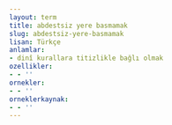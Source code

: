 ```yaml
---
layout: term
title: abdestsiz yere basmamak
slug: abdestsiz-yere-basmamak
lisan: Türkçe
anlamlar:
- dinî kurallara titizlikle bağlı olmak
ozellikler:
- - ''
ornekler:
- - ''
orneklerkaynak:
- - ''
---
```

